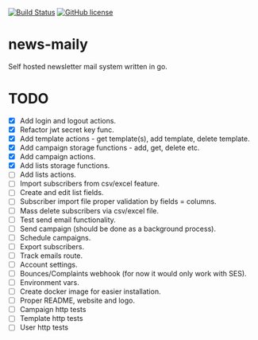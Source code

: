 [![Build Status](https://travis-ci.org/FilipNikolovski/news-maily.svg?branch=golang)](https://travis-ci.org/FilipNikolovski/news-maily)
[![GitHub license](https://img.shields.io/badge/license-Apache%202-blue.svg)](https://raw.githubusercontent.com/FilipNikolovski/news-maily/master/LICENSE.md)

# news-maily

Self hosted newsletter mail system written in go.

# TODO

- [x] Add login and logout actions.
- [x] Refactor jwt secret key func.
- [x] Add template actions - get template(s), add template, delete template.
- [x] Add campaign storage functions - add, get, delete etc.
- [x] Add campaign actions.
- [x] Add lists storage functions.
- [ ] Add lists actions.
- [ ] Import subscribers from csv/excel feature.
- [ ] Create and edit list fields.
- [ ] Subscriber import file proper validation by fields = columns.
- [ ] Mass delete subscribers via csv/excel file.
- [ ] Test send email functionality.
- [ ] Send campaign (should be done as a background process).
- [ ] Schedule campaigns.
- [ ] Export subscribers.
- [ ] Track emails route.
- [ ] Account settings.
- [ ] Bounces/Complaints webhook (for now it would only work with SES).
- [ ] Environment vars.
- [ ] Create docker image for easier installation.
- [ ] Proper README, website and logo.
- [ ] Campaign http tests
- [ ] Template http tests
- [ ] User http tests
